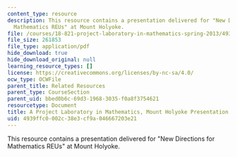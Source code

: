 ```yaml
---
content_type: resource
description: This resource contains a presentation delivered for "New Directions for
  Mathematics REUs" at Mount Holyoke.
file: /courses/18-821-project-laboratory-in-mathematics-spring-2013/4939ffc0002c38e3cf9a046667203e21_MIT18_821S13_MtHolyoke_prs.pdf
file_size: 261853
file_type: application/pdf
hide_download: true
hide_download_original: null
learning_resource_types: []
license: https://creativecommons.org/licenses/by-nc-sa/4.0/
ocw_type: OCWFile
parent_title: Related Resources
parent_type: CourseSection
parent_uid: bbed0b6c-69d3-1968-3035-f0a8f3754621
resourcetype: Document
title: A Project Laboratory in Mathematics, Mount Holyoke Presentation
uid: 4939ffc0-002c-38e3-cf9a-046667203e21
---
```

This resource contains a presentation delivered for "New Directions for Mathematics REUs" at Mount Holyoke.